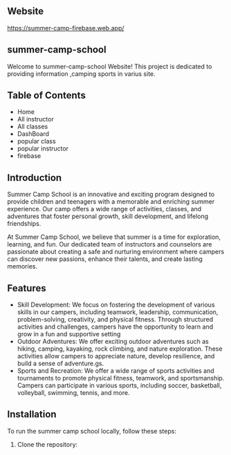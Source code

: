 ## Website
https://summer-camp-firebase.web.app/
## summer-camp-school

Welcome to summer-camp-school Website! This project is dedicated to providing information ,camping sports in varius site.

## Table of Contents

- Home
- All instructor
- All classes
- DashBoard
- popular class
- popular instructor
- firebase


## Introduction

Summer Camp School is an innovative and exciting program designed to provide children and teenagers with a memorable and enriching summer experience. Our camp offers a wide range of activities, classes, and adventures that foster personal growth, skill development, and lifelong friendships.

At Summer Camp School, we believe that summer is a time for exploration, learning, and fun. Our dedicated team of instructors and counselors are passionate about creating a safe and nurturing environment where campers can discover new passions, enhance their talents, and create lasting memories.

## Features

- Skill Development: We focus on fostering the development of various skills in our campers, including teamwork, leadership, communication, problem-solving, creativity, and physical fitness. Through structured activities and challenges, campers have the opportunity to learn and grow in a fun and supportive setting
- Outdoor Adventures: We offer exciting outdoor adventures such as hiking, camping, kayaking, rock climbing, and nature exploration. These activities allow campers to appreciate nature, develop resilience, and build a sense of adventure.gs.
- Sports and Recreation: We offer a wide range of sports activities and tournaments to promote physical fitness, teamwork, and sportsmanship. Campers can participate in various sports, including soccer, basketball, volleyball, swimming, tennis, and more.


## Installation

To run the summer camp school locally, follow these steps:
1. Clone the repository: